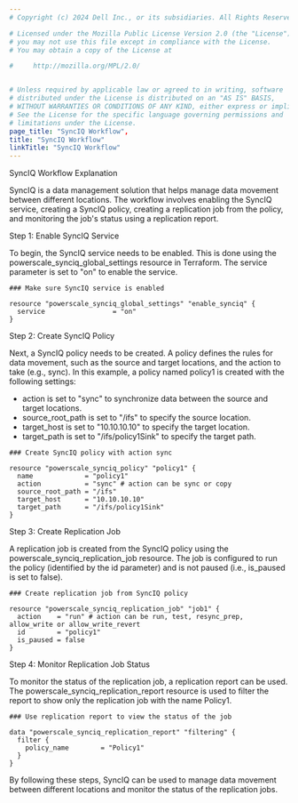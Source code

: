 ```yaml
---
# Copyright (c) 2024 Dell Inc., or its subsidiaries. All Rights Reserved.

# Licensed under the Mozilla Public License Version 2.0 (the "License");
# you may not use this file except in compliance with the License.
# You may obtain a copy of the License at

#     http://mozilla.org/MPL/2.0/


# Unless required by applicable law or agreed to in writing, software
# distributed under the License is distributed on an "AS IS" BASIS,
# WITHOUT WARRANTIES OR CONDITIONS OF ANY KIND, either express or implied.
# See the License for the specific language governing permissions and
# limitations under the License.
page_title: "SyncIQ Workflow",
title: "SyncIQ Workflow"
linkTitle: "SyncIQ Workflow"
---
```



SyncIQ Workflow Explanation

SyncIQ is a data management solution that helps manage data movement between different locations. The workflow involves enabling the SyncIQ service, creating a SyncIQ policy, creating a replication job from the policy, and monitoring the job's status using a replication report.

Step 1: Enable SyncIQ Service

To begin, the SyncIQ service needs to be enabled. This is done using the powerscale_synciq_global_settings resource in Terraform. The service parameter is set to "on" to enable the service.

```
### Make sure SyncIQ service is enabled

resource "powerscale_synciq_global_settings" "enable_synciq" {
  service                 = "on"
}

```
Step 2: Create SyncIQ Policy

Next, a SyncIQ policy needs to be created. A policy defines the rules for data movement, such as the source and target locations, and the action to take (e.g., sync). In this example, a policy named policy1 is created with the following settings:

- action is set to "sync" to synchronize data between the source and target locations.
- source_root_path is set to "/ifs" to specify the source location.
- target_host is set to "10.10.10.10" to specify the target location.
- target_path is set to "/ifs/policy1Sink" to specify the target path.

```
### Create SyncIQ policy with action sync

resource "powerscale_synciq_policy" "policy1" {
  name             = "policy1"
  action           = "sync" # action can be sync or copy
  source_root_path = "/ifs"
  target_host      = "10.10.10.10"
  target_path      = "/ifs/policy1Sink"
}
```

Step 3: Create Replication Job

A replication job is created from the SyncIQ policy using the powerscale_synciq_replication_job resource. The job is configured to run the policy (identified by the id parameter) and is not paused (i.e., is_paused is set to false).
```
### Create replication job from SyncIQ policy

resource "powerscale_synciq_replication_job" "job1" {
  action    = "run" # action can be run, test, resync_prep, allow_write or allow_write_revert
  id        = "policy1"
  is_paused = false
}
```
Step 4: Monitor Replication Job Status

To monitor the status of the replication job, a replication report can be used. The powerscale_synciq_replication_report resource is used to filter the report to show only the replication job with the name Policy1.

```
### Use replication report to view the status of the job

data "powerscale_synciq_replication_report" "filtering" {
  filter {
    policy_name        = "Policy1"
  }
}
```
By following these steps, SyncIQ can be used to manage data movement between different locations and monitor the status of the replication jobs.








